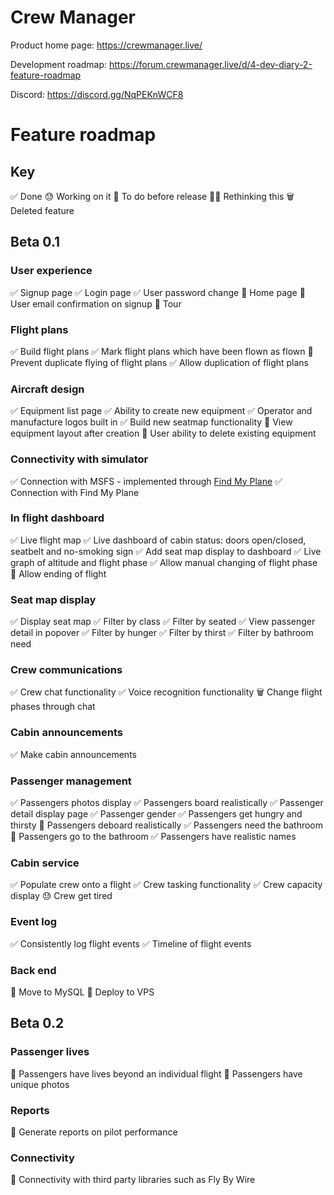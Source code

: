 # Crew Manager

Product home page: https://crewmanager.live/

Development roadmap: https://forum.crewmanager.live/d/4-dev-diary-2-feature-roadmap

Discord: https://discord.gg/NqPEKnWCF8

# Feature roadmap

## Key
✅ Done
😓 Working on it
🎯 To do before release
🤷‍♂️ Rethinking this
🗑 Deleted feature

## Beta 0.1

### User experience
✅ Signup page
✅ Login page
✅ User password change
🎯 Home page
🎯 User email confirmation on signup
🎯 Tour

### Flight plans
✅ Build flight plans
✅ Mark flight plans which have been flown as flown
🎯 Prevent duplicate flying of flight plans
✅ Allow duplication of flight plans

### Aircraft design
✅ Equipment list page
✅ Ability to create new equipment
✅ Operator and manufacture logos built in
✅ Build new seatmap functionality
🎯 View equipment layout after creation
🎯 User ability to delete existing equipment

### Connectivity with simulator
✅ Connection with MSFS - implemented through [Find My Plane](https://findmyplane.live)
✅ Connection with Find My Plane

### In flight dashboard
✅ Live flight map
✅ Live dashboard of cabin status: doors open/closed, seatbelt and no-smoking sign
✅ Add seat map display to dashboard
✅ Live graph of altitude and flight phase
✅ Allow manual changing of flight phase
🎯 Allow ending of flight

### Seat map display
✅ Display seat map
✅ Filter by class
✅ Filter by seated
✅ View passenger detail in popover
✅ Filter by hunger
✅ Filter by thirst
✅ Filter by bathroom need

### Crew communications
✅ Crew chat functionality
✅ Voice recognition functionality
🗑 Change flight phases through chat

### Cabin announcements
✅ Make cabin announcements

### Passenger management
✅ Passengers photos display
✅ Passengers board realistically
✅ Passenger detail display page
✅ Passenger gender
✅ Passengers get hungry and thirsty
🎯 Passengers deboard realistically
✅ Passengers need the bathroom
🎯 Passengers go to the bathroom
✅ Passengers have realistic names

### Cabin service
✅ Populate crew onto a flight
✅ Crew tasking functionality
✅ Crew capacity display
😓 Crew get tired

### Event log
✅ Consistently log flight events
✅ Timeline of flight events

### Back end
🎯 Move to MySQL
🎯 Deploy to VPS

## Beta 0.2

### Passenger lives
🎯 Passengers have lives beyond an individual flight
🎯 Passengers have unique photos

### Reports
🎯 Generate reports on pilot performance

### Connectivity
🎯 Connectivity with third party libraries such as Fly By Wire
